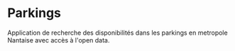 # Parkings
Application de recherche des disponibilités dans les parkings en metropole Nantaise avec accès à l'open data.
